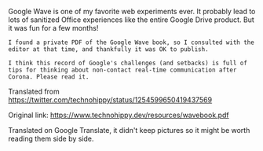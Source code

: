 Google Wave is one of my favorite web experiments ever. It probably lead to lots of sanitized Office experiences like the entire Google Drive product. But it was fun for a few months!

```
I found a private PDF of the Google Wave book, so I consulted with the editor at that time, and thankfully it was OK to publish.

I think this record of Google's challenges (and setbacks) is full of tips for thinking about non-contact real-time communication after Corona. Please read it.
```
Translated from https://twitter.com/technohippy/status/1254599650419437569

Original link: https://www.technohippy.dev/resources/wavebook.pdf

Translated on Google Translate, it didn't keep pictures so it might be worth reading them side by side.
